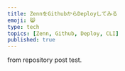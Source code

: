 ```yaml
---
title: ZennをGithubからDeployしてみる
emoji: 😸
type: tech
topics: [Zenn, Github, Deploy, CLI]
published: true
---
```


from repository post test.
